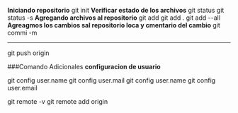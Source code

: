 **Iniciando repositorio**
git init
**Verificar estado de los archivos**
git status
git status -s
**Agregando archivos al repositorio**
git add
git add .
git add --all
**Agreagmos los cambios sal repositorio loca y cmentario del cambio**
git commi -m <comentario>
--  --

git push origin <ramaprincipal>


###Comando Adicionales
**configuracion de usuario**

git config user.name
git config user.mail
git config user.name <usuariogithub>
git config user.email<correogit>

git remote -v
git remote add origin <enlacederepositorio>
